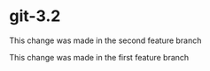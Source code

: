 # git-3.2

This change was made in the second feature branch

This change was made in the first feature branch